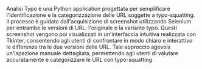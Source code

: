 Analisi Typo è una Python application progettata per semplificare l'identificazione e la categorizzazione delle URL soggette a typo-squatting. Il processo è guidato dall'acquisizione di screenshot utilizzando Selenium per entrambe le versioni di URL: l'originale e la variante typo. Questi screenshot vengono poi visualizzati in un'interfaccia intuitiva realizzata con Tkinter, consentendo agli utenti di confrontare in modo chiaro e interattivo le differenze tra le due versioni delle URL. Tale approccio agevola un'ispezione manuale dettagliata, permettendo agli utenti di valutare accuratamente e categorizzare le URL con typo-squatting

